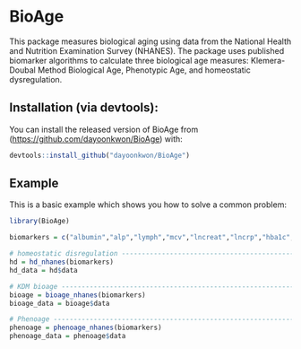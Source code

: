 
# BioAge

<!-- badges: start -->
<!-- badges: end -->

This package measures biological aging using data from the National Health and Nutrition Examination Survey (NHANES). The package uses published biomarker algorithms to calculate three biological age measures: Klemera-Doubal Method Biological Age, Phenotypic Age, and homeostatic dysregulation.

## Installation (via devtools):

You can install the released version of BioAge from (https://github.com/dayoonkwon/BioAge) with:

``` r
devtools::install_github("dayoonkwon/BioAge")
```

## Example

This is a basic example which shows you how to solve a common problem:

``` r
library(BioAge)

biomarkers = c("albumin","alp","lymph","mcv","lncreat","lncrp","hba1c","wbc","rdw")

# homeostatic disregulation -----------------------------------------------
hd = hd_nhanes(biomarkers)
hd_data = hd$data

# KDM bioage --------------------------------------------------------------
bioage = bioage_nhanes(biomarkers)
bioage_data = bioage$data

# Phenoage ----------------------------------------------------------------
phenoage = phenoage_nhanes(biomarkers)
phenoage_data = phenoage$data

```

